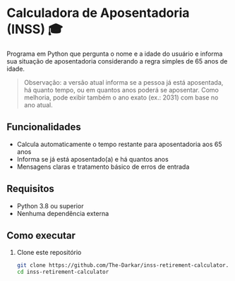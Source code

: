 # Calculadora de Aposentadoria (INSS) 🎓

Programa em Python que pergunta o nome e a idade do usuário e informa sua situação de aposentadoria considerando a regra simples de 65 anos de idade.

> Observação: a versão atual informa se a pessoa já está aposentada, há quanto tempo, ou em quantos anos poderá se aposentar. Como melhoria, pode exibir também o ano exato (ex.: 2031) com base no ano atual.

## Funcionalidades
- Calcula automaticamente o tempo restante para aposentadoria aos 65 anos
- Informa se já está aposentado(a) e há quantos anos
- Mensagens claras e tratamento básico de erros de entrada

## Requisitos
- Python 3.8 ou superior
- Nenhuma dependência externa

## Como executar
1. Clone este repositório
   ```bash
   git clone https://github.com/The-Darkar/inss-retirement-calculator.git
   cd inss-retirement-calculator
